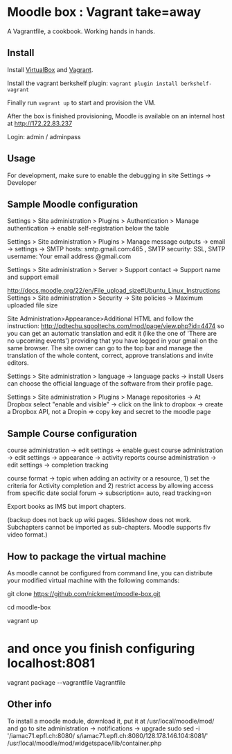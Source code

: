 Moodle box : Vagrant take=away
==============================

A Vagrantfile, a cookbook. Working hands in hands.

Install
-------

Install [VirtualBox](https://www.virtualbox.org/) and
[Vagrant](http://www.vagrantup.com/).

Install the vagrant berkshelf plugin: `vagrant plugin install berkshelf-vagrant`

Finally run `vagrant up` to start and provision the VM.

After the box is finished provisioning, Moodle is available on an
internal host at http://172.22.83.237

Login: admin / adminpass

Usage
-----

For development, make sure to enable the debugging in site Settings ->
Developer

Sample Moodle configuration
-----

Settings > Site administration > Plugins > Authentication > Manage authentication -> enable self-registration below the table

Settings > Site administration > Plugins > Manage message outputs -> email -> settings -> SMTP hosts: smtp.gmail.com:465 , SMTP security: SSL, SMTP username: Your email address @gmail.com

Settings > Site administration > Server > Support contact -> Support name and support email

http://docs.moodle.org/22/en/File_upload_size#Ubuntu_Linux_Instructions
Settings > Site administration > Security -> Site policies -> Maximum uploaded file size

Site Administration>Appearance>Additional HTML
and follow the instruction: http://pdtechu.sqooltechs.com/mod/page/view.php?id=4474
so you can get an automatic translation and edit it (like the one of 'There are no upcoming events') providing that you have logged in your gmail on the same browser. The site owner can go to the top bar and manage the translation of the whole content, correct, approve translations and invite editors.

Settings > Site administration > language -> language packs -> install
Users can choose the official language of the software from their profile page.

Settings > Site administration > Plugins > Manage repositories -> At Dropbox select "enable and visible" -> click on the link to dropbox -> create a Dropbox API, not a Dropin => copy key and secret to the moodle page

Sample Course configuration
-----

course administration -> edit settings -> enable guest
course administration -> edit settings -> appearance -> activity reports
course administration -> edit settings -> completion tracking

course format -> topic
when adding an activity or a resource, 1) set the criteria for Activity completion and 2) restrict access by allowing access from specific date
social forum -> subscription= auto, read tracking=on

Export books as IMS but import chapters.

(backup does not back up wiki pages. Slideshow does not work. Subchapters cannot be imported as sub-chapters. Moodle supports flv video format.)

How to package the virtual machine
-----

As moodle cannot be configured from command line, you can distribute your modified virtual machine with the following commands:

git clone https://github.com/nickmeet/moodle-box.git

cd moodle-box

vagrant up

# and once you finish configuring localhost:8081

vagrant package --vagrantfile Vagrantfile

Other info
-----

To install a moodle module, download it, put it at /usr/local/moodle/mod/ and go to site administration -> notifications -> upgrade
sudo sed -i '/iamac71.epfl.ch:8080/ s/iamac71.epfl.ch:8080/128.178.146.104:8081/' /usr/local/moodle/mod/widgetspace/lib/container.php

